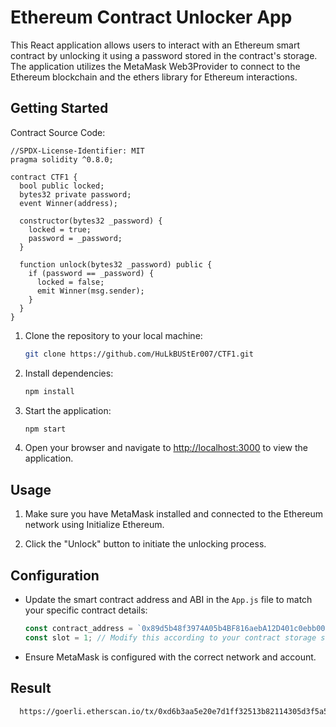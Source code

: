 
# Ethereum Contract Unlocker App

This React application allows users to interact with an Ethereum smart contract by unlocking it using a password stored in the contract's storage. The application utilizes the MetaMask Web3Provider to connect to the Ethereum blockchain and the ethers library for Ethereum interactions.

## Getting Started
Contract Source Code:
```
//SPDX-License-Identifier: MIT
pragma solidity ^0.8.0;

contract CTF1 {
  bool public locked;
  bytes32 private password;
  event Winner(address);

  constructor(bytes32 _password) {
    locked = true;
    password = _password;
  }

  function unlock(bytes32 _password) public {
    if (password == _password) {
      locked = false;
      emit Winner(msg.sender);
    }
  }
}
```

1. Clone the repository to your local machine:

   ```bash
   git clone https://github.com/HuLkBUStEr007/CTF1.git
   ```

2. Install dependencies:

   ```bash
   npm install
   ```

3. Start the application:

   ```bash
   npm start
   ```

4. Open your browser and navigate to [http://localhost:3000](http://localhost:3000) to view the application.

## Usage

1. Make sure you have MetaMask installed and connected to the Ethereum network using Initialize Ethereum.

2. Click the "Unlock" button to initiate the unlocking process.

## Configuration

- Update the smart contract address and ABI in the `App.js` file to match your specific contract details:

  ```javascript
  const contract_address = `0x89d5b48f3974A05b4BF816aebA12D401c0ebb003`;
  const slot = 1; // Modify this according to your contract storage structure.
  ```

- Ensure MetaMask is configured with the correct network and account.

## Result
 ```bash
   https://goerli.etherscan.io/tx/0xd6b3aa5e20e7d1ff32513b82114305d3f5a520394ae97357a8f1e5f5c28dbc6b
   ```
